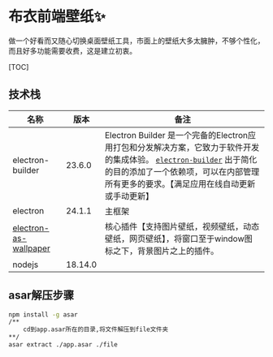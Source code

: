 # 布衣前端壁纸✨	
做一个好看而又随心切换桌面壁纸工具，市面上的壁纸大多太臃肿，不够个性化，而且好多功能需要收费，这是建立初衷。



[TOC]

## 技术栈 

| 名称                                                         | 版本    | 备注                                                         |
| ------------------------------------------------------------ | ------- | ------------------------------------------------------------ |
| electron-builder                                             | 23.6.0  | Electron Builder 是一个完备的Electron应用打包和分发解决方案，它致力于软件开发的集成体验。 [`electron-builder`](https://github.com/electron-userland/electron-builder) 出于简化的目的添加了一个依赖项，可以在内部管理所有更多的要求。【满足应用在线自动更新或手动更新】 |
| electron                                                     | 24.1.1  | 主框架                                                       |
| [electron-as-wallpaper](https://github.com/meslzy/electron-as-wallpaper) |         | 核心插件【支持图片壁纸，视频壁纸，动态壁纸，网页壁纸】，将窗口至于window图标之下，背景图片之上的插件。 |
| nodejs                                                       | 18.14.0 |                                                              |

## asar解压步骤

```bash
npm install -g asar
/**
	cd到app.asar所在的目录,将文件解压到file文件夹
**/
asar extract ./app.asar ./file
```

